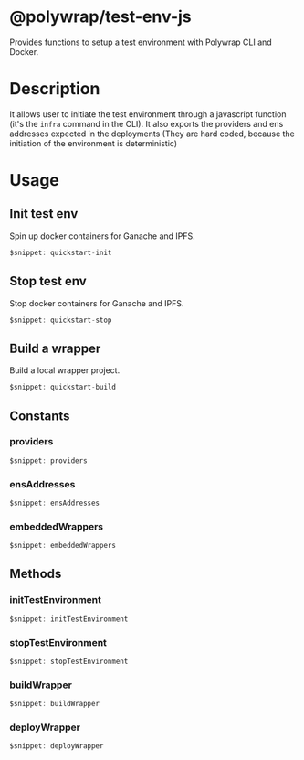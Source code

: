 # @polywrap/test-env-js

Provides functions to setup a test environment with Polywrap CLI and Docker.

# Description

It allows user to initiate the test environment through a javascript function (it's the `infra` command in the CLI). It also exports the providers and ens addresses expected in the deployments (They are hard coded, because the initiation of the environment is deterministic)

# Usage

## Init test env

Spin up docker containers for Ganache and IPFS.

``` typescript
$snippet: quickstart-init
```

## Stop test env

Stop docker containers for Ganache and IPFS.

``` typescript
$snippet: quickstart-stop
```

## Build a wrapper

Build a local wrapper project.

``` typescript
$snippet: quickstart-build
```

## Constants

### providers

```typescript
$snippet: providers
```

### ensAddresses

```typescript
$snippet: ensAddresses
```

### embeddedWrappers

```typescript
$snippet: embeddedWrappers
```

## Methods

### initTestEnvironment

```typescript
$snippet: initTestEnvironment
```

### stopTestEnvironment

```typescript
$snippet: stopTestEnvironment
```

### buildWrapper

```typescript
$snippet: buildWrapper
```

### deployWrapper

```typescript
$snippet: deployWrapper
```
